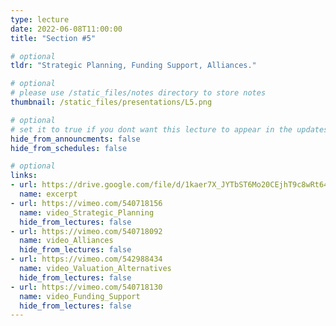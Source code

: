 ```yaml
---
type: lecture
date: 2022-06-08T11:00:00
title: "Section #5"

# optional
tldr: "Strategic Planning, Funding Support, Alliances."

# optional
# please use /static_files/notes directory to store notes
thumbnail: /static_files/presentations/L5.png

# optional
# set it to true if you dont want this lecture to appear in the updates section
hide_from_announcments: false
hide_from_schedules: false

# optional
links:
- url: https://drive.google.com/file/d/1kaer7X_JYTbST6Mo20CEjhT9c8wRt647/view?usp=sharing
  name: excerpt
- url: https://vimeo.com/540718156
  name: video_Strategic_Planning
  hide_from_lectures: false
- url: https://vimeo.com/540718092
  name: video_Alliances
  hide_from_lectures: false
- url: https://vimeo.com/542988434
  name: video_Valuation_Alternatives
  hide_from_lectures: false
- url: https://vimeo.com/540718130
  name: video_Funding_Support
  hide_from_lectures: false
---
```

